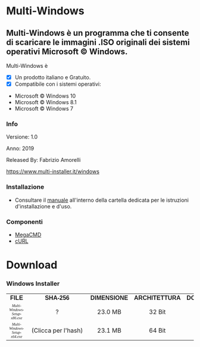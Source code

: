 ﻿# Multi-Windows
## Multi-Windows è un programma che ti consente di scaricare le immagini .ISO originali dei sistemi operativi Microsoft © Windows.

Multi-Windows è 

- [x] Un prodotto italiano e Gratuito.
- [x] Compatibile con i sistemi operativi:
- Microsoft © Windows 10
- Microsoft © Windows 8.1
- Microsoft © Windows 7

### Info

Versione: 1.0

Anno: 2019

Released By: Fabrizio Amorelli

https://www.multi-installer.it/windows

### Installazione
- Consultare il [manuale](manuali/Multi-Windows.pdf) all'interno della cartella dedicata per le istruzioni d'installazione e d'uso.

### Componenti
- [MegaCMD](https://mega.nz/cmd)
- [cURL](https://curl.haxx.se)

# Download
### Windows Installer



<table>

<tbody><tr style="text-align:center;font-family: Verdana, Arial, Helvetica, sans-serif;">
<td><strong>FILE</strong></td>
<td><strong>SHA-256</strong></td>
<td><strong>DIMENSIONE</strong></td>
<td><strong>ARCHITETTURA</strong></td>
<td><strong>DOWNLOAD</strong></td>
</tr>

<tr style="text-align:center;">
<td><font face="Verdana" size="1" style="font-style: italic;">Multi-Windows-Setup-x86.exe</font></td>
<td style="text-align:center;">
<span style="cursor:pointer;" title="asdfasdfasdf">?</span>
</td>
<td>23.0 MB</td>
<td>32 Bit</td>
<td><a href="download.php?id=F32"><span class="fa fa-download" style="font-size:20px;color: #004B6B;cursor:pointer;"></span></a></td>
</tr>

<tr style="text-align:center;">
<td><font face="Verdana" size="1" style="font-style: italic;">Multi-Windows-Setup-x64.exe</font></td>
<td>
<div class="tooltip"><span class="fa fa-question-circle" style="font-size:20px;color: #004B6B;cursor:pointer;" onclick="openinfo(65)"></span><span class="tooltiptext">&nbsp;(Clicca&nbsp;per&nbsp;l'hash)&nbsp;</span>
</div>
</td>
<td>23.1 MB</td>
<td>64 Bit</td>
<td><a href="download.php?id=F64"><span class="fa fa-download" style="font-size:20px;color: #004B6B;cursor:pointer;"></span></a></td>
</tr>

</tbody></table>
